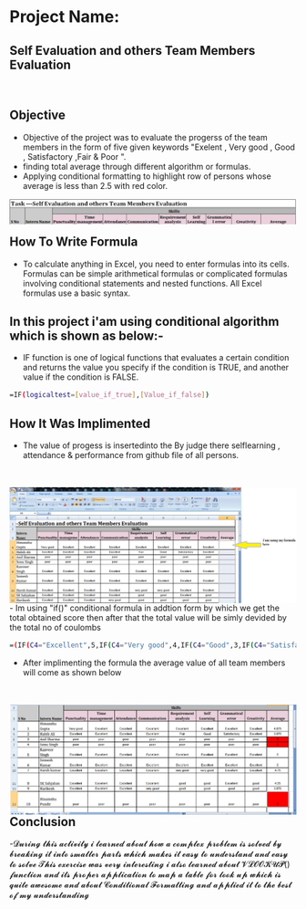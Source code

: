 
# Project Name:

## Self Evaluation and others Team Members Evaluation
<br />

## Objective 
- Objective of the project was to evaluate the progerss of the team members in the form of five given keywords "Exelent , Very good , Good , Satisfactory ,Fair & Poor ". 
- finding total average through different algorithm or formulas.
- Applying conditional formatting to highlight row of persons whose average is less than 2.5 with red color.

 <img align="left" src="https://github.com/adsingh007/adsingh007/blob/main/1.jpg" />
 

 <br/>
<br/>

## How To Write Formula

- To calculate anything in Excel, you need to enter formulas into its cells. Formulas can be simple arithmetical formulas or complicated formulas involving conditional statements and nested functions. All Excel formulas use a basic syntax.

## In this project i'am using conditional algorithm which is shown as below:-

- IF function is one of logical functions that evaluates a certain condition and returns the value you specify if the condition is TRUE, and another value if the condition is FALSE.

```sh
=IF(logicaltest=[value_if_true],[Value_if_false])
```

## How It Was Implimented

- The value of progess is insertedinto the By judge there selflearning , attendance & performance from github file of all persons.
 <br/>
 <br/>
<img align="left" src="https://github.com/adsingh007/adsingh007/blob/main/3.jpg" />
<br/>
<br/>
- Im using "if()" conditional formula in addtion form by which we get the total obtained score then after that the total value will be simly devided by the total no of coulombs

```sh
=(IF(C4="Excellent",5,IF(C4="Very good",4,IF(C4="Good",3,IF(C4="Satisfactory",2,IF(C4="Fair",1,IF(C4="Poor",0))))))+IF............))))))/8
```

- After implimenting the formula the average value of all team members will come as shown below

<br/>
<br/>
<img align="left" src="https://github.com/adsingh007/adsingh007/blob/main/2.jpg" />

<br/>
<br/>
 
## Conclusion

-𝓓𝓾𝓻𝓲𝓷𝓰 𝓽𝓱𝓲𝓼 𝓪𝓬𝓽𝓲𝓿𝓲𝓽𝔂 𝓲 𝓵𝓮𝓪𝓻𝓷𝓮𝓭 𝓪𝓫𝓸𝓾𝓽 𝓱𝓸𝔀 𝓪 𝓬𝓸𝓶𝓹𝓵𝓮𝔁 𝓹𝓻𝓸𝓫𝓵𝓮𝓶 𝓲𝓼 𝓼𝓸𝓵𝓿𝓮𝓭 𝓫𝔂 𝓫𝓻𝓮𝓪𝓴𝓲𝓷𝓰 𝓲𝓽 𝓲𝓷𝓽𝓸 𝓼𝓶𝓪𝓵𝓵𝓮𝓻 𝓹𝓪𝓻𝓽𝓼 𝔀𝓱𝓲𝓬𝓱 𝓶𝓪𝓴𝓮𝓼 𝓲𝓽 𝓮𝓪𝓼𝔂 𝓽𝓸 𝓾𝓷𝓭𝓮𝓻𝓼𝓽𝓪𝓷𝓭 𝓪𝓷𝓭 𝓮𝓪𝓼𝔂 𝓽𝓸 𝓼𝓸𝓵𝓿𝓮 𝓣𝓱𝓲𝓼 𝓮𝔁𝓮𝓻𝓬𝓲𝓼𝓮 𝔀𝓪𝓼 𝓿𝓮𝓻𝔂 𝓲𝓷𝓽𝓮𝓻𝓮𝓼𝓽𝓲𝓷𝓰 𝓲 𝓪𝓵𝓼𝓸 𝓵𝓮𝓪𝓻𝓷𝓮𝓭 𝓪𝓫𝓸𝓾𝓽 𝓥𝓛𝓞𝓞𝓚𝓤𝓟() 𝓯𝓾𝓷𝓬𝓽𝓲𝓸𝓷 𝓪𝓷𝓭 𝓲𝓽𝓼 𝓹𝓻𝓸𝓹𝓮𝓻 𝓪𝓹𝓹𝓵𝓲𝓬𝓪𝓽𝓲𝓸𝓷 𝓽𝓸 𝓶𝓪𝓹 𝓪 𝓽𝓪𝓫𝓵𝓮 𝓯𝓸𝓻 𝓵𝓸𝓸𝓴 𝓾𝓹 𝔀𝓱𝓲𝓬𝓱 𝓲𝓼 𝓺𝓾𝓲𝓽𝓮 𝓪𝔀𝓮𝓼𝓸𝓶𝓮 𝓪𝓷𝓭 𝓪𝓫𝓸𝓾𝓽 𝓒𝓸𝓷𝓭𝓲𝓽𝓲𝓸𝓷𝓪𝓵 𝓕𝓸𝓻𝓶𝓪𝓽𝓽𝓲𝓷𝓰 𝓪𝓷𝓭 𝓪𝓹𝓹𝓵𝓲𝓮𝓭 𝓲𝓽 𝓽𝓸 𝓽𝓱𝓮 𝓫𝓮𝓼𝓽 𝓸𝓯 𝓶𝔂 𝓾𝓷𝓭𝓮𝓻𝓼𝓽𝓪𝓷𝓭𝓲𝓷𝓰
 
